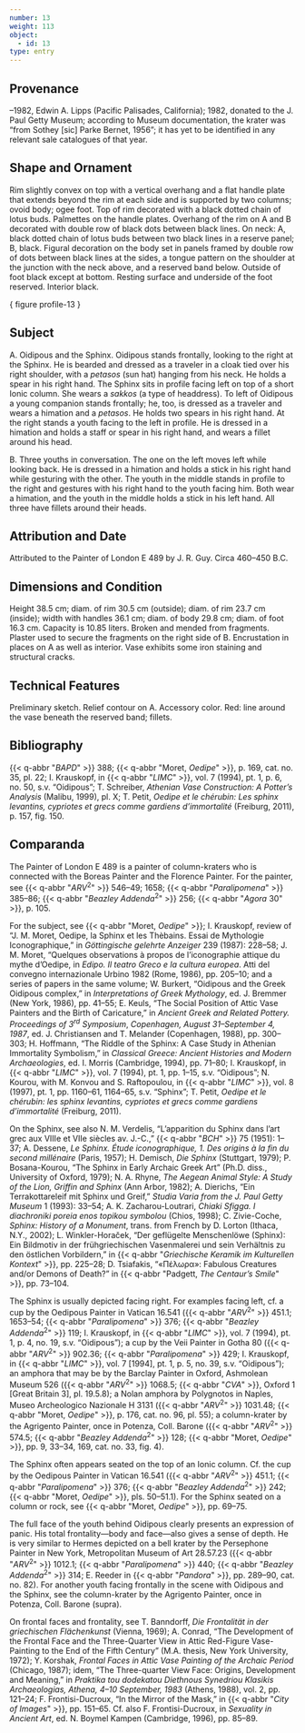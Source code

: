 ```yaml
---
number: 13
weight: 113
object:
  - id: 13
type: entry
---
```


## Provenance

–1982, Edwin A. Lipps (Pacific Palisades, California); 1982, donated to the J. Paul Getty Museum; according to Museum documentation, the krater was “from Sothey [sic] Parke Bernet, 1956”; it has yet to be identified in any relevant sale catalogues of that year.

## Shape and Ornament

Rim slightly convex on top with a vertical overhang and a flat handle plate that extends beyond the rim at each side and is supported by two columns; ovoid body; ogee foot. Top of rim decorated with a black dotted chain of lotus buds. Palmettes on the handle plates. Overhang of the rim on A and B decorated with double row of black dots between black lines. On neck: A, black dotted chain of lotus buds between two black lines in a reserve panel; B, black. Figural decoration on the body set in panels framed by double row of dots between black lines at the sides, a tongue pattern on the shoulder at the junction with the neck above, and a reserved band below. Outside of foot black except at bottom. Resting surface and underside of the foot reserved. Interior black.

{ figure profile-13 }

## Subject

A. Oidipous and the Sphinx. Oidipous stands frontally, looking to the right at the Sphinx. He is bearded and dressed as a traveler in a cloak tied over his right shoulder, with a *petasos* (sun hat) hanging from his neck. He holds a spear in his right hand. The Sphinx sits in profile facing left on top of a short Ionic column. She wears a *sakkos* (a type of headdress). To left of Oidipous a young companion stands frontally; he, too, is dressed as a traveler and wears a himation and a *petasos*. He holds two spears in his right hand. At the right stands a youth facing to the left in profile. He is dressed in a himation and holds a staff or spear in his right hand, and wears a fillet around his head.

B. Three youths in conversation. The one on the left moves left while looking back. He is dressed in a himation and holds a stick in his right hand while gesturing with the other. The youth in the middle stands in profile to the right and gestures with his right hand to the youth facing him. Both wear a himation, and the youth in the middle holds a stick in his left hand. All three have fillets around their heads.

## Attribution and Date

Attributed to the Painter of London E 489 by J. R. Guy. Circa 460–450 B.C.

## Dimensions and Condition

Height 38.5 cm; diam. of rim 30.5 cm (outside); diam. of rim 23.7 cm (inside); width with handles 36.1 cm; diam. of body 29.8 cm; diam. of foot 16.3 cm. Capacity is 10.85 liters. Broken and mended from fragments. Plaster used to secure the fragments on the right side of B. Encrustation in places on A as well as interior. Vase exhibits some iron staining and structural cracks.

## Technical Features

Preliminary sketch. Relief contour on A. Accessory color. Red: line around the vase beneath the reserved band; fillets.

## Bibliography

{{< q-abbr "*BAPD*" >}} 388; {{< q-abbr "Moret, *Oedipe*" >}}, p. 169, cat. no. 35, pl. 22; I. Krauskopf, in {{< q-abbr "*LIMC*" >}}, vol. 7 (1994), pt. 1, p. 6, no. 50, s.v. “Oidipous”; T. Schreiber, *Athenian Vase Construction: A Potter’s Analysis* (Malibu, 1999), pl. X; T. Petit, *Oedipe et le chérubin: Les sphinx levantins, cypriotes et grecs comme gardiens d’immortalité* (Freiburg, 2011), p. 157, fig. 150.

## Comparanda

The Painter of London E 489 is a painter of column-kraters who is connected with the Boreas Painter and the Florence Painter. For the painter, see {{< q-abbr "*ARV*<sup>2</sup>" >}} 546–49; 1658; {{< q-abbr "*Paralipomena*" >}} 385–86; {{< q-abbr "*Beazley Addenda*<sup>2</sup>" >}} 256; {{< q-abbr "*Agora* 30" >}}, p. 105.

For the subject, see {{< q-abbr "Moret, *Oedipe*" >}}; I. Krauskopf, review of “J. M. Moret, Oedipe, la Sphinx et les Thèbains. Essai de Mythologie Iconographique,” in *Göttingische gelehrte Anzeiger* 239 (1987): 228–58; J. M. Moret, “Quelques observations à propos de l’iconographie attique du mythe d’Oedipe, in *Edipo. Il teatro Greco e la cultura europea*. Atti del convegno internazionale Urbino 1982 (Rome, 1986), pp. 205–10; and a series of papers in the same volume; W. Burkert, “Oidipous and the Greek Oidipous complex,” in *Interpretations of Greek Mythology*, ed. J. Bremmer (New York, 1986), pp. 41–55; E. Keuls, “The Social Position of Attic Vase Painters and the Birth of Caricature,” in *Ancient Greek and Related Pottery. Proceedings of 3<sup>rd</sup> Symposium*, *Copenhagen, August 31–September 4, 1987*, ed. J. Christiansen and T. Melander (Copenhagen, 1988), pp. 300–303; H. Hoffmann, “The Riddle of the Sphinx: A Case Study in Athenian Immortality Symbolism,” in *Classical Greece: Ancient Histories and Modern Archaeologies*, ed. I. Morris (Cambridge, 1994), pp. 71–80; I. Krauskopf, in {{< q-abbr "*LIMC*" >}}, vol. 7 (1994), pt. 1, pp. 1–15, s.v. “Oidipous”; N. Kourou, with M. Konvou and S. Raftopoulou, in {{< q-abbr "*LIMC*" >}}, vol. 8 (1997), pt. 1, pp. 1160–61, 1164–65, s.v. “Sphinx”; T. Petit, *Oedipe et le chérubin: les sphinx levantins, cypriotes et grecs comme gardiens d’immortalité* (Freiburg, 2011).

On the Sphinx, see also N. M. Verdelis, “L’apparition du Sphinx dans l’art grec aux VIIIe et VIIe siècles av. J.-C.,” {{< q-abbr "*BCH*" >}} 75 (1951): 1–37; A. Dessene, *Le Sphinx. Étude iconographique, 1. Des origins à la fin du second millénaire* (Paris, 1957); H. Demisch, *Die Sphinx* (Stuttgart, 1979); P. Bosana-Kourou, “The Sphinx in Early Archaic Greek Art” (Ph.D. diss., University of Oxford, 1979); N. A. Rhyne, *The Aegean Animal Style: A Study of the Lion, Griffin and Sphinx* (Ann Arbor, 1982); A. Dierichs, “Ein Terrakottareleif mit Sphinx und Greif,” *Studia Varia from the J. Paul Getty Museum* 1 (1993): 33–54; A. K. Zacharou-Loutrari, *Chiaki Sfigga. I diachroniki poreia enos topikou symbolou* (Chios, 1998); C. Zivie-Coche, *Sphinx: History of a Monument*, trans. from French by D. Lorton (Ithaca, N.Y., 2002); L. Winkler-Horaček, “Der geflügelte Menschenlöwe (Sphinx): Ein Bildmotiv in der frühgriechischen Vasenmalerei und sein Verhältnis zu den östlichen Vorbildern,” in {{< q-abbr "*Griechische Keramik im Kulturellen Kontext*" >}}, pp. 225–28; D. Tsiafakis, “«Πέλωρα»: Fabulous Creatures and/or Demons of Death?” in {{< q-abbr "Padgett, *The Centaur’s Smile*" >}}, pp. 73–104.

The Sphinx is usually depicted facing right. For examples facing left, cf. a cup by the Oedipous Painter in Vatican 16.541 ({{< q-abbr "*ARV*<sup>2</sup>" >}} 451.1; 1653–54; {{< q-abbr "*Paralipomena*" >}} 376; {{< q-abbr "*Beazley Addenda*<sup>2</sup>" >}} 119; I. Krauskopf, in {{< q-abbr "*LIMC*" >}}, vol. 7 (1994), pt. 1, p. 4, no. 19, s.v. “Oidipous”); a cup by the Veii Painter in Gotha 80 ({{< q-abbr "*ARV*<sup>2</sup>" >}} 902.36; {{< q-abbr "*Paralipomena*" >}} 429; I. Krauskopf, in {{< q-abbr "*LIMC*" >}}, vol. 7 [1994], pt. 1, p. 5, no. 39, s.v. “Oidipous”); an amphora that may be by the Barclay Painter in Oxford, Ashmolean Museum 526 ({{< q-abbr "*ARV*<sup>2</sup>" >}} 1068.5; {{< q-abbr "*CVA*" >}}, Oxford 1 [Great Britain 3], pl. 19.5.8); a Nolan amphora by Polygnotos in Naples, Museo Archeologico Nazionale H 3131 ({{< q-abbr "*ARV*<sup>2</sup>" >}} 1031.48; {{< q-abbr "Moret, *Oedipe*" >}}, p. 176, cat. no. 96, pl. 55); a column-krater by the Agrigento Painter, once in Potenza, Coll. Barone ({{< q-abbr "*ARV*<sup>2</sup>" >}} 574.5; {{< q-abbr "*Beazley Addenda*<sup>2</sup>" >}} 128; {{< q-abbr "Moret, *Oedipe*" >}}, pp. 9, 33–34, 169, cat. no. 33, fig. 4).

The Sphinx often appears seated on the top of an Ionic column. Cf. the cup by the Oedipous Painter in Vatican 16.541 ({{< q-abbr "*ARV*<sup>2</sup>" >}} 451.1; {{< q-abbr "*Paralipomena*" >}} 376; {{< q-abbr "*Beazley Addenda*<sup>2</sup>" >}} 242; {{< q-abbr "Moret, *Oedipe*" >}}, pls. 50–51.1). For the Sphinx seated on a column or rock, see {{< q-abbr "Moret, *Oedipe*" >}}, pp. 69–75.

The full face of the youth behind Oidipous clearly presents an expression of panic. His total frontality—body and face—also gives a sense of depth. He is very similar to Hermes depicted on a bell krater by the Persephone Painter in New York, Metropolitan Museum of Art 28.57.23 ({{< q-abbr "*ARV*<sup>2</sup>" >}} 1012.1; {{< q-abbr "*Paralipomena*" >}} 440; {{< q-abbr "*Beazley Addenda*<sup>2</sup>" >}} 314; E. Reeder in {{< q-abbr "*Pandora*" >}}, pp. 289–90, cat. no. 82). For another youth facing frontally in the scene with Oidipous and the Sphinx, see the column-krater by the Agrigento Painter, once in Potenza, Coll. Barone (supra).

On frontal faces and frontality, see T. Banndorff, *Die Frontalität in der griechischen Flächenkunst* (Vienna, 1969); A. Conrad, “The Development of the Frontal Face and the Three-Quarter View in Attic Red-Figure Vase-Painting to the End of the Fifth Century” (M.A. thesis, New York University, 1972); Y. Korshak, *Frontal Faces in Attic Vase Painting of the Archaic Period* (Chicago, 1987); idem, “The Three-quarter View Face: Origins, Development and Meaning,” in *Praktika tou dodekatou Diethnous Synedriou Klasikis Archaeologias, Athena, 4–10 September, 1983* (Athens, 1988), vol. 2, pp. 121–24; F. Frontisi-Ducroux, “In the Mirror of the Mask,” in {{< q-abbr "*City of Images*" >}}, pp. 151–65. Cf. also F. Frontisi-Ducroux, in *Sexuality in Ancient Art*, ed. N. Boymel Kampen (Cambridge, 1996), pp. 85–89.
